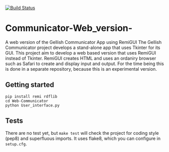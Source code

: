 [![Build Status](https://travis-ci.org/AndriesSHP/Communicator-Web_version-.svg?branch=master)](https://travis-ci.org/AndriesSHP/Communicator-Web_version-)

# Communicator-Web_version-
A web version of the Gellish Communicator App using RemiGUI
The Gellish Communicator project develops a stand-alone app that uses Tkinter for its GUI.
This project aim to develop a web based version that uses RemiGUI instead of Tkinter.
RemiGUI creates HTML and uses an ordaniry browser such as Safari to create and display input and output.
For the time being this is done in a separate repository, because this is an experimental version.


## Getting started

    pip install remi rdflib
    cd Web-Communicator
    python User_interface.py


## Tests

There are no test yet, but `make test` will check the project for coding style
(pep8) and superfluous imports. It uses flake8, which you can configure in
`setup.cfg`.
